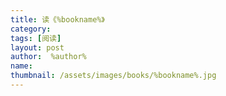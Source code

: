 ```yaml
---
title: 读《%bookname%》 
category:  
tags: [阅读]  
layout: post  
author:  %author%
name: 
thumbnail: /assets/images/books/%bookname%.jpg
---
```



<div class="amazon-buy">
    <div>
        <div class="kindle"></div>   
    </div>
    <div>
        <div class="paper"></div>
    </div>
</div>
